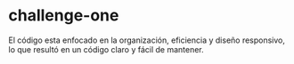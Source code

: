 # challenge-one
El código esta enfocado en la organización, eficiencia y diseño responsivo, lo que resultó en un código claro y fácil de mantener.
